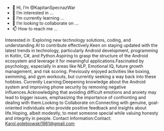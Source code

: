 - 👋 Hi, I’m @KapitanSpecnazWar
- 👀 I’m interested in ...
- 🌱 I’m currently learning ...
- 💞️ I’m looking to collaborate on ...
- 📫 How to reach me ...

<!---
KapitanSpecnazWar/KapitanSpecnazWar is a ✨ special ✨ repository because its `README.md` (this file) appears on your GitHub profile.
You can click the Preview link to take a look at your changes.
--->
Interested in
:Exploring new technology solutions, coding, and understanding AI to contribute effectively.Keen on staying updated with the latest trends in technology, particularly Android development, programming in Kotlin, C#, and Python.Aspiring to grasp the structure of the Android ecosystem and leverage it for meaningful applications.Fascinated by psychology, especially in areas like NLP, Emotional IQ, future growth management, and risk scoring. Previously enjoyed activities like boxing, swimming, and gym workouts, but currently seeking a way back into these hobbies.
Currently Learning:Deepening knowledge about the Android system and improving phone security by removing negative influences.Acknowledging that avoiding difficult emotions and anxiety may lead to bigger issues, emphasizing the importance of confronting and dealing with them.Looking to 
Collaborate on:Connecting with genuine, goal-oriented individuals who provide positive feedback and insights about life.Hoping, albeit modestly, to meet someone special while valuing honesty and integrity in people.
Contact Information:Contact: Karol.golebiowski1981@gmail.com
